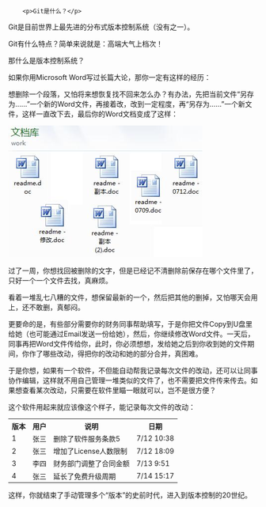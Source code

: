 
        <p>Git是什么？</p>
<p>Git是目前世界上最先进的分布式版本控制系统（没有之一）。</p>
<p>Git有什么特点？简单来说就是：高端大气上档次！</p>
<p>那什么是版本控制系统？</p>
<p>如果你用Microsoft Word写过长篇大论，那你一定有这样的经历：</p>
<p>想删除一个段落，又怕将来想恢复找不回来怎么办？有办法，先把当前文件“另存为……”一个新的Word文件，再接着改，改到一定程度，再“另存为……”一个新文件，这样一直改下去，最后你的Word文档变成了这样：</p>
<p><img src="../files/attachments/0013848606651673ff1c83932d249118bf8fd5c58c15ca2000/0.jpg" alt="lots-of-docs"></p>
<p>过了一周，你想找回被删除的文字，但是已经记不清删除前保存在哪个文件里了，只好一个一个文件去找，真麻烦。</p>
<p>看着一堆乱七八糟的文件，想保留最新的一个，然后把其他的删掉，又怕哪天会用上，还不敢删，真郁闷。</p>
<p>更要命的是，有些部分需要你的财务同事帮助填写，于是你把文件Copy到U盘里给她（也可能通过Email发送一份给她），然后，你继续修改Word文件。一天后，同事再把Word文件传给你，此时，你必须想想，发给她之后到你收到她的文件期间，你作了哪些改动，得把你的改动和她的部分合并，真困难。</p>
<p>于是你想，如果有一个软件，不但能自动帮我记录每次文件的改动，还可以让同事协作编辑，这样就不用自己管理一堆类似的文件了，也不需要把文件传来传去。如果想查看某次改动，只需要在软件里瞄一眼就可以，岂不是很方便？</p>
<p>这个软件用起来就应该像这个样子，能记录每次文件的改动：</p>
<table class="table table-bordered">
<tr><th>版本</th><th>用户</th><th>说明</th><th>日期</th></tr>
<tr><td>1</td><td>张三</td><td>删除了软件服务条款5</td><td>7/12 10:38</td></tr>
<tr><td>2</td><td>张三</td><td>增加了License人数限制</td><td>7/12 18:09</td></tr>
<tr><td>3</td><td>李四</td><td>财务部门调整了合同金额</td><td>7/13 9:51</td></tr>
<tr><td>4</td><td>张三</td><td>延长了免费升级周期</td><td>7/14 15:17</td></tr>
</table>

<p>这样，你就结束了手动管理多个“版本”的史前时代，进入到版本控制的20世纪。</p>


